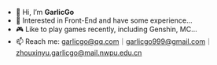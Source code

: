 - 👋 Hi, I’m **GarlicGo**
- 👀 Interested in Front-End and have some experience...
- 🎮 Like to play games recently, including Genshin, MC...
- 📫 Reach me:  garlicgo@qq.com｜garlicgo999@gmail.com｜zhouxinyu.garlicgo@mail.nwpu.edu.cn

